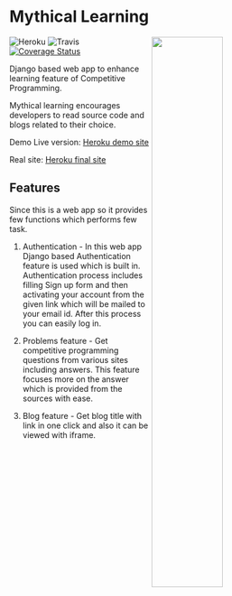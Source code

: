 # Mythical Learning

<img src = 'http://i.imgur.com/RTHUQNV.png' align="right" height="50%" width="50%"></img>
![Heroku](https://heroku-badge.herokuapp.com/?app=mythical-learning&root=admin&style=flat)
![Travis](https://travis-ci.org/shashank-sharma/mythical-learning.svg?branch=master)
[![Coverage Status](https://coveralls.io/repos/github/shashank-sharma/mythical-learning/badge.svg?branch=master)](https://coveralls.io/github/shashank-sharma/mythical-learning?branch=master)

Django based web app to enhance learning feature of Competitive Programming.

Mythical learning encourages developers to read source code and blogs related to their choice.

Demo Live version: [Heroku demo site](http://django-myth.herokuapp.com/)

Real site: [Heroku final site](http://mythical-learning.herokuapp.com/)


## Features

Since this is a web app so it provides few functions which performs few task.

1. Authentication - In this web app Django based Authentication feature is used which is built in. Authentication process includes filling Sign up form and then activating your account from the given link which will be mailed to your email id. After this process you can easily log in.

2. Problems feature - Get competitive programming questions from various sites including answers. This feature focuses more on the answer which is provided from the sources with ease.

3. Blog feature - Get blog title with link in one click and also it can be viewed with iframe.
